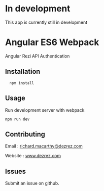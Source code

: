# In development

This app is currently still in development

# Angular ES6 Webpack 
Angular Rezi API Authentication

## Installation

```
  npm install 
```

## Usage

Run development server with webpack

```
npm run dev
```

## Contributing

Email : richard.macarthy@dezrez.com

Website : www.dezrez.com

## Issues

Submit an issue on github.
